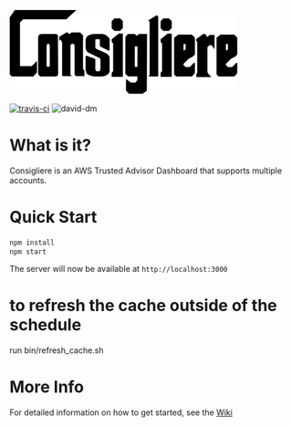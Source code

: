 ![consigliere](consigliere_400x147.png)

[![travis-ci](https://travis-ci.org/newscorpaus/consigliere.svg?branch=master)](https://travis-ci.org/newscorpaus/consigliere) ![david-dm](https://david-dm.org/newscorpaus/consigliere.svg)

What is it?
============

Consigliere is an AWS Trusted Advisor Dashboard that supports multiple accounts.


Quick Start
================

```shell
npm install
npm start
```
The server will now be available at `http://localhost:3000`


to refresh the cache outside of the schedule
===============
run
bin/refresh_cache.sh

More Info
==========

For detailed information on how to get started, see the [Wiki](https://github.com/newscorpaus/consigliere/wiki)
